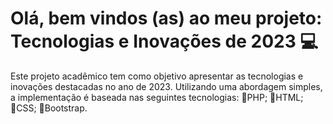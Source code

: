 # Olá, bem vindos (as) ao meu projeto: Tecnologias e Inovações de 2023 :computer:
Este projeto acadêmico tem como objetivo apresentar as tecnologias e inovações destacadas no ano de 2023. 
Utilizando uma abordagem simples, a implementação é baseada nas seguintes tecnologias: 
🔹PHP;
🔹HTML; 
🔹CSS;
🔹Bootstrap.
